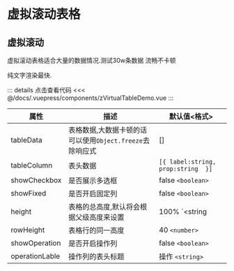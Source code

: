 # 虚拟滚动表格

## 虚拟滚动

虚拟滚动表格适合大量的数据情况.测试30w条数据 流畅不卡顿

纯文字渲染最快.

<ClientOnly><zVirtualTableDemo/></ClientOnly>

::: details 点击查看代码
<<< @/docs/.vuepress/components/zVirtualTableDemo.vue
:::

| 属性           | 描述                                                     | 默认值<格式>                       |
| -------------- | -------------------------------------------------------- | ---------------------------------- |
| tableData      | 表格数据,大数据卡顿的话可以使用`Object.freeze`去除响应式 | []                                 |
| tableColumn    | 表头数据                                                 | `[{ label:string, prop:string  }]` |
| showCheckbox   | 是否展示多选框                                           | false `<boolean>`                  |
| showFixed      | 是否开启固定列                                           | false `<boolean>`                  |
| height         | 表格的总高度,默认将会根据父级高度来设置                  | 100% `<string|number>`             |
| rowHeight      | 表格行的同一高度                                         | 40 `<number>`                      |
| showOperation  | 是否开启操作列                                           | false `<boolean>`                  |
| operationLable | 操作列的表头标题                                         | 操作 `<string>`                    |


